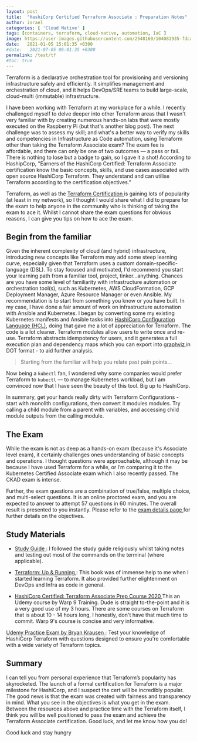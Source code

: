 ```yaml
---
layout: post
title:  "HashiCorp Certified Terraform Associate : Preparation Notes"
author: israel
categories: [ 'Cloud Native' ]
tags: [containers, terraform, cloud-native, automation, IaC ]
image: https://user-images.githubusercontent.com/2548160/104081935-fdcadf80-5229-11eb-8357-820bccd9d2fd.jpg
date:   2021-01-05 15:01:35 +0300
#date:   2021-07-05 06:01:35 +0300
permalink: /test/tf
#toc: true
---
```


Terraform is a declarative orchestration tool for provisioning and versioning infrastructure safely and efficiently. It simplifies management and orchestration of cloud, and it helps DevOps/SRE teams to build large-scale, cloud-multi (immutable) infrastructure. 

I have been working with Terraform at my workplace for a while. I recently challenged myself to delve deeper into other Terraform areas that I wasn't very familiar with by creating numerous hands-on labs that were mostly executed on the Raspberry Pi (but that's another blog post). The next challenge was to assess my skill; and what's a better way to verify my skills and competencies in Infrastructure as Code automation, using Terraform other than taking the Terraform Associate exam? The exam fee is affordable, and there can only be one of two outcomes –– a pass or fail. There is nothing to lose but a badge to gain, so I gave it a shot! 
According to HashipCorp, "Earners of the HashiCorp Certified: Terraform Associate certification know the basic concepts, skills, and use cases associated with open source HashiCorp Terraform. They understand and can utilise Terraform according to the certification objectives."

Terraform, as well as the <a href="https://www.hashicorp.com/certification/terraform-associate"> Terraform Certification </a> is gaining lots of popularity (at least in my network),  so I thought I would share what I did to prepare for the exam to help anyone in the community who is thinking of taking the exam to ace it. Whilst I cannot share the exam questions for obvious reasons, I can give you tips on how to ace the exam.
## Begin from the familiar

Given the inherent complexity of cloud (and hybrid) infrastructure, introducing new concepts like Terraform may add some steep learning curve, especially given that Terraform uses a custom domain-specific-language (DSL). To stay focused and motivated, I'd recommend you start your learning path from a familiar tool, project, tinker...anything. Chances are you have some level of familiarity with infrastructure automation or orchestration tool(s), such as Kubernetes, AWS CloudFormation, GCP Deployment Manager, Azure Resource Manager or even Ansible. My recommendation is to start from something you know or you have built. In my case, I have done a fair amount of work on infrastructure automation with Ansible and Kubernetes. I began by converting some my existing Kubernetes manifests and Ansible tasks into [HashiCorp Configuration Language (HCL)](https://www.terraform.io/docs/configuration/syntax.html), doing that gave me a lot of appreciation for Terraform. The code is a lot cleaner. Terraform modules allow users to write once and re-use. Terraform abstracts idempotency for users, and it generates a full execution plan and dependency maps which you can export into <a href=" https://graphviz.org/doc/info/lang.html"> graphviz </a> in DOT format - to aid further analysis.

> Starting from the familiar will help you relate past pain points...

 Now being a `kubectl` fan, I wondered why some companies would prefer Terraform to `kubectl` –– to manage Kubernetes workload, but I am convinced now that I have seen the beauty of this tool. Big up to HashiCorp.

 In summary, get your hands really dirty with Terraform Configurations - start with monolith configurations, then convert it modules modules. Try calling a child module from a parent with variables, and accessing child module outputs from the calling module. 
## The Exam

While the exam is not as deep as a hands-on exam (because it's Associate level exam), it certainly challenges ones understanding of basic concepts and operations. 
I thought questions were approachable, although it may be because I have used Terraform for a while, or I’m comparing it to the Kubernetes Certified Associate exam which I also recently passed. The CKAD exam is intense.

Further, the exam questions are a combination of true/false, multiple choice, and multi-select questions. It is an online proctored exam, and you are expected to answer to attempt 57 questions in 60 minutes. The overall result is presented to you instantly.  Please refer to the <a href="https://www.hashicorp.com/certification/terraform-associate"> exam details page </a> for further details on the objectives.

## Study Materials

-  <a href="https://learn.hashicorp.com/tutorials/terraform/associate-study"> Study Guide </a>:  I followed the study guide religiously whilst taking notes and testing out most of the commands on the terminal (where applicable). 

-  <a href= "https://www.terraformupandrunning.com/" target="_blank"> Terraform: Up & Running </a> :   This book was of immense help to me when I started learning Terraform. It also provided further elightenment on DevOps and Infra as code in general. 

- <a href= "https://www.udemy.com/course/terraform-associate-prep-course/" target="_blank"> HashiCorp Certified: Terraform Associate Prep Course 2020  </a> This an Udemy course by Warp 9 Training. Dude is straight to-the-point and it is a very good use of my 3 hours. There are some courses on Terraform that is about 10 - 14 hours long, I honestly, don't have that much time to commit. Warp 9's course is concise and very informative. 

 <a href= "https://www.udemy.com/course/terraform-associate-practice-exam/" target="_blank"> Udemy Practice Exam by Bryan Krausen </a> : Test your knowledge of HashiCorp Terraform with questions designed to ensure you're comfortable with a wide variety of Terraform topics.

## Summary
I can tell you from personal experience that Terraform’s popularity has skyrocketed. The launch of a formal certification for Terraform is a major milestone for HashiCorp, and I suspect the cert will be incredibly popular. The good news is that the exam was created with fairness and transparency in mind. What you see in the objectives is what you get in the exam. Between the resources above and practice time with the Terraform itself, I think you will be well positioned to pass the exam and achieve the Terraform Associate certification. Good luck, and let me know how you do!

Good luck and stay hungry 
